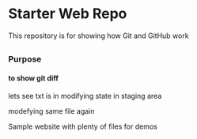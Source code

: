 # Starter Web Repo

This repository is for showing how Git and GitHub work

##
### Purpose
#### to show git diff

lets see txt is in modifying state 
in staging area 


modefying same file again

Sample website with plenty of files for demos
